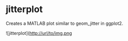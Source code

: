# jitterplot
Creates a MATLAB plot similar to geom_jitter in ggplot2. 

![jitterplot]([http://url/to/img.png](https://github.com/SimonaDamiani/jitterplot/blob/main/jitterplot_example.png)
